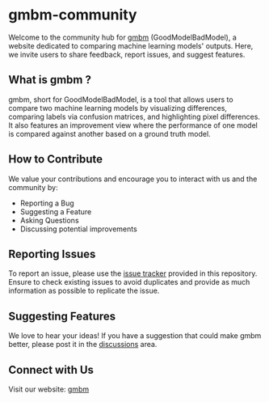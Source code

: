 # gmbm-community

Welcome to the community hub for [gmbm](https://goodmodelbadmodel.com/) (GoodModelBadModel), a website dedicated to comparing machine learning models' outputs. Here, we invite users to share feedback, report issues, and suggest features.

## What is gmbm ?
gmbm, short for GoodModelBadModel, is a tool that allows users to compare two machine learning models by visualizing differences, comparing labels via confusion matrices, and highlighting pixel differences. It also features an improvement view where the performance of one model is compared against another based on a ground truth model.

## How to Contribute
We value your contributions and encourage you to interact with us and the community by:
- Reporting a Bug
- Suggesting a Feature
- Asking Questions
- Discussing potential improvements


## Reporting Issues
To report an issue, please use the [issue tracker](https://github.com/AshbySowell/gmbm-community/issues) provided in this repository. Ensure to check existing issues to avoid duplicates and provide as much information as possible to replicate the issue.

## Suggesting Features
We love to hear your ideas! If you have a suggestion that could make gmbm better, please post it in the [discussions](https://github.com/AshbySowell/gmbm-community/discussions) area.

## Connect with Us
Visit our website: [gmbm](https://goodmodelbadmodel.com/)
